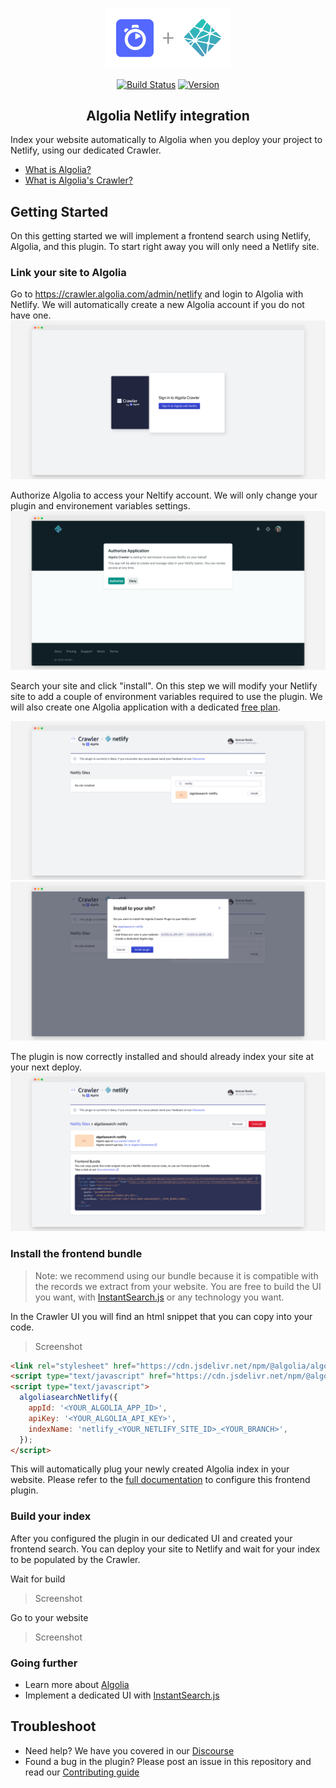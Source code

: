 <p align="center">
  <a href="https://vuejs.org" target="_blank" rel="noopener noreferrer">
    <img width="200" src="/logo.png" alt="Vue logo">
  </a>
</p>
<p align="center">
  <a href="https://circleci.com/gh/algolia/algoliasearch-netlify/tree/master"><img src="https://img.shields.io/circleci/build/gh/algolia/algoliasearch-netlify/master" alt="Build Status"></a>
  <a href="https://www.npmjs.com/package/@algolia/netlify-plugin-crawler"><img src="https://img.shields.io/npm/v/algolia/netlify-plugin-crawler" alt="Version"></a>
</p>

<h2 align="center"> Algolia Netlify integration</h2>

Index your website automatically to Algolia when you deploy your project to Netlify, using our dedicated Crawler.

- [What is Algolia?](https://www.algolia.com/doc/guides/getting-started/what-is-algolia/)
- [What is Algolia's Crawler?](https://www.algolia.com/doc/tools/crawler/getting-started/overview/)

## Getting Started

On this getting started we will implement a frontend search using Netlify, Algolia, and this plugin.
To start right away you will only need a Netlify site.

### Link your site to Algolia

Go to <https://crawler.algolia.com/admin/netlify> and login to Algolia with Netlify.
We will automatically create a new Algolia account if you do not have one.
<img src="/docs/screenshots/screely-1601374927601.png?raw=true" alt="Sign in to Algolia with Netlify">

Authorize Algolia to access your Neltify account.
We will only change your plugin and environement variables settings.
<img src="/docs/screenshots/screely-1601374957113.png?raw=true" alt="Authorize Algolia's oauth">

Search your site and click "install".
On this step we will modify your Netlify site to add a couple of environment variables required to use the plugin.
We will also create one Algolia application with a dedicated [free plan](https://www.algolia.com/pricing/).

<img src="/docs/screenshots/screely-1601374987493.png?raw=true" alt="Search and install your site.">
<img src="/docs/screenshots/screely-1601374996541.png?raw=true" alt="Search and install your site.">

The plugin is now correctly installed and should already index your site at your next deploy.
<img src="/docs/screenshots/screely-1601375010606.png?raw=true" alt="Search and install your site.">

### Install the frontend bundle

> Note: we recommend using our bundle because it is compatible with the records we extract from your website.
> You are free to build the UI you want, with [InstantSearch.js](https://www.algolia.com/doc/guides/building-search-ui/what-is-instantsearch/js/) or any technology you want.

In the Crawler UI you will find an html snippet that you can copy into your code.
> Screenshot

```html
<link rel="stylesheet" href="https://cdn.jsdelivr.net/npm/@algolia/algoliasearch-netlify@0/dist/algoliasearchNetlify.css" />
<script type="text/javascript" href="https://cdn.jsdelivr.net/npm/@algolia/algoliasearch-netlify@0/dist/algoliasearchNetlify.js"></script>
<script type="text/javascript">
  algoliasearchNetlify({
    appId: '<YOUR_ALGOLIA_APP_ID>',
    apiKey: '<YOUR_ALGOLIA_API_KEY>',
    indexName: 'netlify_<YOUR_NETLIFY_SITE_ID>_<YOUR_BRANCH>',
  });
</script>
```

This will automatically plug your newly created Algolia index in your website.
Please refer to the [full documentation](https://github.com/algolia/algoliasearch-netlify/tree/master/frontend) to configure this frontend plugin.

### Build your index

After you configured the plugin in our dedicated UI and created your frontend search. You can deploy your site to Netlify and wait for your index to be populated by the Crawler.

Wait for build
> Screenshot

Go to your website
> Screenshot

### Going further

- Learn more about [Algolia](https://www.algolia.com/doc/)
- Implement a dedicated UI with [InstantSearch.js](https://www.algolia.com/doc/guides/building-search-ui/what-is-instantsearch/js/)

## Troubleshoot

- Need help? We have you covered in our [Discourse](https://discourse.algolia.com/c/netlify/28)
- Found a bug in the plugin? Please post an issue in this repository and read our [Contributing guide](/CONTRIBUTING.md)
